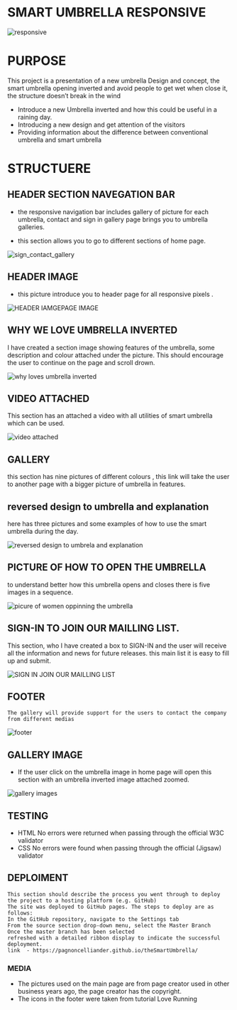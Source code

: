 
# SMART UMBRELLA RESPONSIVE
![responsive](https://github.com/Pagnoncelliander/theSmartUmbrella/assets/134398235/62bb17a3-152b-4b67-b738-e69b14a07d64)

# PURPOSE
This project is a presentation of a new umbrella Design and concept, the smart umbrella 
opening inverted and avoid people to get wet when close it, the structure doesn’t break in the wind

* Introduce a new Umbrella inverted and how this could be useful in a raining day.
* Introducing a new design and get attention of the visitors
* Providing information about the difference between conventional umbrella and smart umbrella 


# STRUCTUERE
## HEADER SECTION NAVEGATION BAR

- the responsive navigation bar includes gallery of picture for each umbrella, contact and sign in 
gallery page brings you to umbrella galleries.

- this section allows you to go to different sections of home page.

![sign_contact_gallery](https://github.com/Pagnoncelliander/theSmartUmbrella/assets/134398235/3d604cd5-e08e-41b1-8c20-dec3bb2ce57b)


## HEADER IMAGE

- this picture introduce you to header page for all responsive pixels .

![HEADER IAMGEPAGE IMAGE](https://github.com/Pagnoncelliander/theSmartUmbrella/assets/134398235/a1fccc56-c07f-4b41-9815-2c01cf212fe4)

## WHY WE LOVE UMBRELLA INVERTED

I have created a section image showing features of the umbrella, some description and colour attached under the picture. This should encourage the user to continue on the page and scroll drown. 

![why loves umbrella inverted](https://github.com/Pagnoncelliander/theSmartUmbrella/assets/134398235/f919bbdf-0a10-43b5-a904-64eae4ea93b0)


## VIDEO ATTACHED

This section has an attached a video with all utilities of smart umbrella which can be used.

![video attached](https://github.com/Pagnoncelliander/theSmartUmbrella/assets/134398235/73ef28d5-dedb-4876-ba5b-d5c2d0129e93)


## GALLERY

this section has nine pictures of different colours , this link will take the user to another page with a bigger picture of umbrella in features.


## reversed design to umbrella and explanation

here has three pictures and some examples of how to use the smart umbrella during the day.

![reversed design to umbrela and explanation](https://github.com/Pagnoncelliander/theSmartUmbrella/assets/134398235/085a52dd-e31c-4af6-a67d-368c5ffc0fd8)


## PICTURE OF HOW TO OPEN THE UMBRELLA 

to understand better how this umbrella opens and closes there is five images in a sequence.

![picure of women oppinning the umbrella ](https://github.com/Pagnoncelliander/theSmartUmbrella/assets/134398235/defac475-79c6-47af-8caf-157a3621f67d)


## SIGN-IN TO JOIN OUR MAILLING LIST.

This section, who I have created a box to SIGN-IN and the user will receive all the information and news for future releases. this main list
it is easy to fill up and submit.

![SIGN IN JOIN OUR MAILLING LIST](https://github.com/Pagnoncelliander/theSmartUmbrella/assets/134398235/9e1f4b94-e526-4e43-99fc-4c87da3beb66)


## FOOTER
    The gallery will provide support for the users to contact the company from different medias

![footer](https://github.com/Pagnoncelliander/theSmartUmbrella/assets/134398235/f129af3d-3bb5-403f-9bc7-1384f0513258)



  ## GALLERY IMAGE

   * If the user click on the umbrella image in home page will open this section with an umbrella inverted image attached zoomed.

![gallery images](https://github.com/Pagnoncelliander/theSmartUmbrella/assets/134398235/30ec1b9b-309a-465f-be04-7bfdcad32217)


 ## TESTING
- HTML
        No errors were returned when passing through the official W3C validator
- CSS
        No errors were found when passing through the official (Jigsaw) validator

 ## DEPLOIMENT 
    This section should describe the process you went through to deploy the project to a hosting platform (e.g. GitHub)
    The site was deployed to GitHub pages. The steps to deploy are as follows:
    In the GitHub repository, navigate to the Settings tab
    From the source section drop-down menu, select the Master Branch
    Once the master branch has been selected
    refreshed with a detailed ribbon display to indicate the successful deployment.
    link  - https://pagnoncelliander.github.io/theSmartUmbrella/


  ### MEDIA
  - The pictures used on the main page are from page creator used in other business years ago, the page creator has the copyright.
  - The icons in the footer were taken from tutorial Love Running

